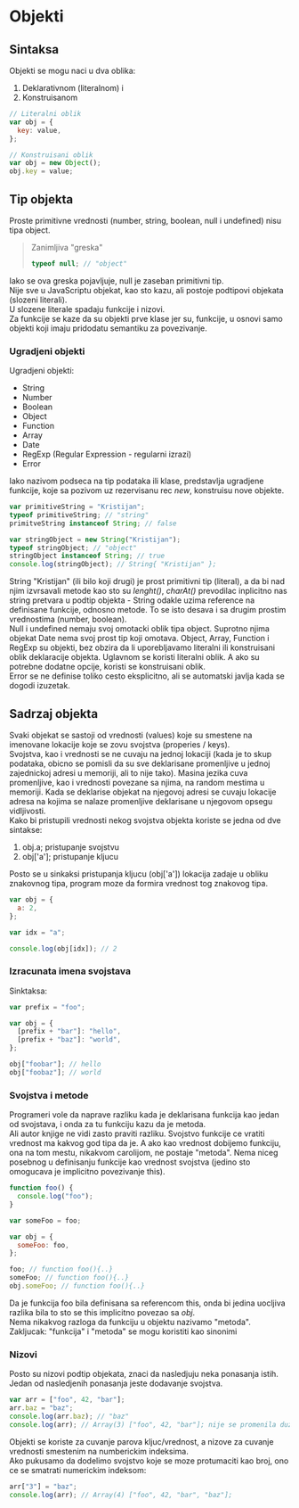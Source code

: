 # Objekti

## Sintaksa

Objekti se mogu naci u dva oblika:

1. Deklarativnom (literalnom) i
2. Konstruisanom

```js
// Literalni oblik
var obj = {
  key: value,
};

// Konstruisani oblik
var obj = new Object();
obj.key = value;
```

## Tip objekta

Proste primitivne vrednosti (number, string, boolean, null i undefined) nisu tipa object.

> Zanimljiva "greska"
>
> ```js
> typeof null; // "object"
> ```

Iako se ova greska pojavljuje, null je zaseban primitivni tip.<br>
Nije sve u JavaScriptu objekat, kao sto kazu, ali postoje podtipovi objekata (slozeni literali).<br>
U slozene literale spadaju funkcije i nizovi.<br>
Za funkcije se kaze da su objekti prve klase jer su, funkcije, u osnovi samo objekti koji imaju pridodatu semantiku za povezivanje.

### Ugradjeni objekti

Ugradjeni objekti:

- String
- Number
- Boolean
- Object
- Function
- Array
- Date
- RegExp (Regular Expression - regularni izrazi)
- Error

Iako nazivom podseca na tip podataka ili klase, predstavlja ugradjene funkcije, koje sa pozivom uz rezervisanu rec _new_, konstruisu nove objekte.

```js
var primitiveString = "Kristijan";
typeof primitiveString; // "string"
primitveString instanceof String; // false

var stringObject = new String("Kristijan");
typeof stringObject; // "object"
stringObject instanceof String; // true
console.log(stringObject); // String{ "Kristijan" };
```

String "Kristijan" (ili bilo koji drugi) je prost primitivni tip (literal), a da bi nad njim izvrsavali metode kao sto su _lenght()_, _charAt()_ prevodilac inplicitno nas string pretvara u podtip objekta - String odakle uzima reference na definisane funkcije, odnosno metode. To se isto desava i sa drugim prostim vrednostima (number, boolean).<br>
Null i undefined nemaju svoj omotacki oblik tipa object. Suprotno njima objekat Date nema svoj prost tip koji omotava.
Object, Array, Function i RegExp su objekti, bez obzira da li uporebljavamo literalni ili konstruisani oblik deklaracije objekta. Uglavnom se koristi literalni oblik. A ako su potrebne dodatne opcije, koristi se konstruisani oblik.<br>
Error se ne definise toliko cesto eksplicitno, ali se automatski javlja kada se dogodi izuzetak.

## Sadrzaj objekta

Svaki objekat se sastoji od vrednosti (values) koje su smestene na imenovane lokacije koje se zovu svojstva (properies / keys).<br>
Svojstva, kao i vrednosti se ne cuvaju na jednoj lokaciji (kada je to skup podataka, obicno se pomisli da su sve deklarisane promenljive u jednoj zajednickoj adresi u memoriji, ali to nije tako). Masina jezika cuva promenljive, kao i vrednosti povezane sa njima, na random mestima u memoriji. Kada se deklarise objekat na njegovoj adresi se cuvaju lokacije adresa na kojima se nalaze promenljive deklarisane u njegovom opsegu vidljivosti.<br>
Kako bi pristupili vrednosti nekog svojstva objekta koriste se jedna od dve sintakse:

1. obj.a; pristupanje svojstvu
2. obj['a']; pristupanje kljucu

Posto se u sinkaksi pristupanja kljucu (obj['a']) lokacija zadaje u obliku znakovnog tipa, program moze da formira vrednost tog znakovog tipa.

```js
var obj = {
  a: 2,
};

var idx = "a";

console.log(obj[idx]); // 2
```

### Izracunata imena svojstava

Sinktaksa:

```js
var prefix = "foo";

var obj = {
  [prefix + "bar"]: "hello",
  [prefix + "baz"]: "world",
};

obj["foobar"]; // hello
obj["foobaz"]; // world
```

### Svojstva i metode

Programeri vole da naprave razliku kada je deklarisana funkcija kao jedan od svojstava, i onda za tu funkciju kazu da je metoda.<br>
Ali autor knjige ne vidi zasto praviti razliku. Svojstvo funkcije ce vratiti vrednost ma kakvog god tipa da je. A ako kao vrednost dobijemo funkciju, ona na tom mestu, nikakvom carolijom, ne postaje "metoda". Nema niceg posebnog u definisanju funkcije kao vrednost svojstva (jedino sto omogucava je implicitno povezivanje this).

```js
function foo() {
  console.log("foo");
}

var someFoo = foo;

var obj = {
  someFoo: foo,
};

foo; // function foo(){..}
someFoo; // function foo(){..}
obj.someFoo; // function foo(){..}
```

Da je funkcija foo bila definisana sa referencom this, onda bi jedina uocljiva razlika bila to sto se this implicitno povezao sa _obj_.<br>
Nema nikakvog razloga da funkciju u objektu nazivamo "metoda".<br>
Zakljucak: "funkcija" i "metoda" se mogu koristiti kao sinonimi

### Nizovi

Posto su nizovi podtip objekata, znaci da nasledjuju neka ponasanja istih.<br>
Jedan od nasledjenih ponasanja jeste dodavanje svojstva.

```js
var arr = ["foo", 42, "bar"];
arr.baz = "baz";
console.log(arr.baz); // "baz"
console.log(arr); // Array(3) ["foo", 42, "bar"]; nije se promenila duzina niza iako smo dodali baz
```

Objekti se koriste za cuvanje parova kljuc/vrednost, a nizove za cuvanje vrednosti smestenim na numberickim indeksima.<br>
Ako pukusamo da dodelimo svojstvo koje se moze protumaciti kao broj, ono ce se smatrati numerickim indeksom:

```js
arr["3"] = "baz";
console.log(arr); // Array(4) ["foo", 42, "bar", "baz"];
```

